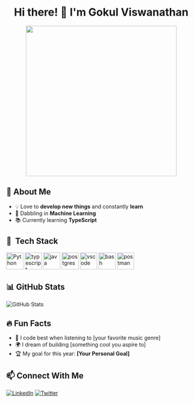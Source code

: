 <h1 align="center">Hi there! 👋 I'm Gokul Viswanathan</h1>
<p align="center">
  <img src="https://media.giphy.com/media/qgQUggAC3Pfv687qPC/giphy.gif" width="400px">
</p>

## 🚀 About Me
- 💡 Love to **develop new things** and constantly **learn**  
- 🤖 Dabbling in **Machine Learning**  
- 📚 Currently learning **TypeScript**  

<h2> 🚀 &nbsp;Tech Stack  </h2>
<p align="left">
<img src="https://cdn.jsdelivr.net/gh/devicons/devicon@latest/icons/python/python-plain.svg" alt="Python" width="45" height="45" />
<img src="https://cdn.jsdelivr.net/gh/devicons/devicon@latest/icons/typescript/typescript-original.svg" alt="typescript" width="45" height="45"  />
<img src="https://cdn.jsdelivr.net/gh/devicons/devicon@latest/icons/java/java-original.svg" alt="java" width="45" height="45"  />
<img src="https://cdn.jsdelivr.net/gh/devicons/devicon@latest/icons/postgresql/postgresql-original.svg" alt="postgres" width="45" height="45"/>
<img src="https://cdn.jsdelivr.net/gh/devicons/devicon/icons/vscode/vscode-original.svg" alt="vscode" width="45" height="45"/>
<img src="https://cdn.jsdelivr.net/gh/devicons/devicon/icons/bash/bash-original.svg" alt="bash" width="45" height="45"/>
<img src="https://cdn.jsdelivr.net/gh/devicons/devicon@latest/icons/postman/postman-original.svg" alt="postman" width="45" height="45"/ />
</p>

## 📊 GitHub Stats  
![GitHub Stats](https://github-readme-stats.vercel.app/api?username=gokul-viswanathan&show_icons=true&theme=radical)

## 🔥 Fun Facts  
- 🎵 I code best when listening to [your favorite music genre]  
- 🌍 I dream of building [something cool you aspire to]  
- 🏆 My goal for this year: **[Your Personal Goal]**  

## 📫 Connect With Me  
[![LinkedIn](https://img.shields.io/badge/LinkedIn-0A66C2?style=for-the-badge&logo=linkedin&logoColor=white)](https://linkedin.com/in/yourprofile)
[![Twitter](https://img.shields.io/badge/Twitter-1DA1F2?style=for-the-badge&logo=twitter&logoColor=white)](https://twitter.com/yourhandle)
